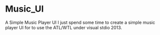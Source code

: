 # Music_UI
A Simple Music Player UI
I just spend some time to create a simple music player UI for to use the ATL/WTL under visual stdio 2013.
